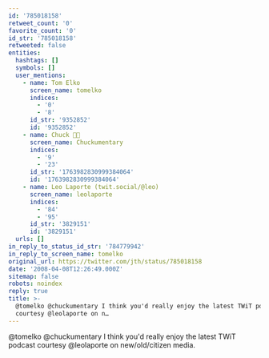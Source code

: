 ```yaml
---
id: '785018158'
retweet_count: '0'
favorite_count: '0'
id_str: '785018158'
retweeted: false
entities:
  hashtags: []
  symbols: []
  user_mentions:
    - name: Tom Elko
      screen_name: tomelko
      indices:
        - '0'
        - '8'
      id_str: '9352852'
      id: '9352852'
    - name: Chuck 🌲🌊
      screen_name: Chuckumentary
      indices:
        - '9'
        - '23'
      id_str: '1763982830999384064'
      id: '1763982830999384064'
    - name: Leo Laporte (twit.social/@leo)
      screen_name: leolaporte
      indices:
        - '84'
        - '95'
      id_str: '3829151'
      id: '3829151'
  urls: []
in_reply_to_status_id_str: '784779942'
in_reply_to_screen_name: tomelko
original_url: https://twitter.com/jth/status/785018158
date: '2008-04-08T12:26:49.000Z'
sitemap: false
robots: noindex
reply: true
title: >-
  @tomelko @chuckumentary I think you'd really enjoy the latest TWiT podcast
  courtesy @leolaporte on n…
---
```


@tomelko @chuckumentary I think you'd really enjoy the latest TWiT podcast courtesy @leolaporte on new/old/citizen media.